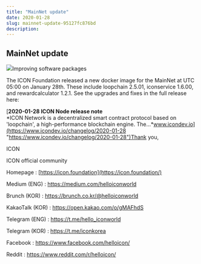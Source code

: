 ```yaml
---
title: "MainNet update"
date: 2020-01-28
slug: mainnet-update-95127fc876bd
description:
---
```


## MainNet update

![](https://cdn-images-1.medium.com/max/800/1*QMLTT-WXler8-qPGoZ6s-w.png)Improving software packages

The ICON Foundation released a new docker image for the MainNet at UTC 05:00 on January 28th. These include loopchain 2.5.01, iconservice 1.6.00, and rewardcalculator 1.2.1. See the upgrades and fixes in the full release here:

[**2020-01-28 ICON Node release note**  
*ICON Network is a decentralized smart contract protocol based on 'loopchain', a high-performance blockchain engine. The…*www.icondev.io](https://www.icondev.io/changelog/2020-01-28 "https://www.icondev.io/changelog/2020-01-28")Thank you,

ICON

ICON official community

Homepage : [https://icon.foundation](https://icon.foundation/)

Medium (ENG) : <https://medium.com/helloiconworld>

Brunch (KOR) : <https://brunch.co.kr/@helloiconworld>

KakaoTalk (KOR) : <https://open.kakao.com/o/gMAFhdS>

Telegram (ENG) : <https://t.me/hello_iconworld>

Telegram (KOR) : <https://t.me/iconkorea>

Facebook : <https://www.facebook.com/helloicon/>

Reddit : <https://www.reddit.com/r/helloicon/>

